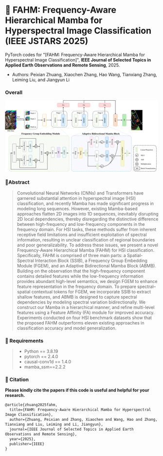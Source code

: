 # 📖 FAHM: Frequency-Aware Hierarchical Mamba for Hyperspectral Image Classification (IEEE JSTARS 2025)

PyTorch codes for "[FAHM: Frequency-Aware Hierarchical Mamba for Hyperspectral Image Classification]", **IEEE Journal of Selected Topics in Applied Earth Observations and Remote Sensing**, 2025.

- Authors: Peixian Zhuang, Xiaochen Zhang, Hao Wang, Tianxiang Zhang, Leiming Liu, and Jiangyun Li

### Overall
<div align=center>
<img src="asset/framework.png" width="700px">
</div>

### 🌱Abstract
>Convolutional Neural Networks (CNNs) and Transformers have garnered substantial attention in hyperspectral image (HSI) classification, and recently Mamba has made significant progress in modeling long sequences. However, existing Mamba-based approaches flatten 2D images into 1D sequences, inevitably disrupting 2D local dependencies, thereby disregarding the distinctive difference between high-frequency and low-frequency components in the frequency domain. For HSI tasks, these methods suffer from inherent receptive field limitations and insufficient exploitation of spectral information, resulting in unclear classification of regional boundaries and poor generalizability. To address these issues, we present a novel Frequency-Aware Hierarchical Mamba (FAHM) for HSI classification. Specifically, FAHM is comprised of three main parts: a Spatial-Spectral Interaction Block (SSIB), a Frequency Group Embedding Module (FGEM), and an Adaptive Bidirectional Mamba Block (ABMB). Building on the observation that the high-frequency component contains detailed features while the low-frequency information provides abundant high-level semantics, we design FGEM to enhance feature representation in the frequency domain. To prepare spectral–spatial contextual tokens for FGEM, we incorporate SSIB to extract shallow features, and ABMB is designed to capture spectral dependencies by modeling spectral variation bidirectionally. We construct our Mamba in a hierarchical manner, and refine multi-level features using a Feature Affinity (FA) module for improved accuracy. Experiments conducted on four HSI benchmark datasets show that the proposed FAHM outperforms eleven existing approaches in classification accuracy and model generalization.

### 📃 Requirements
>* Python == 3.8.19
>* pytorch == 2.4.0
>* causal-conv1d == 1.4.0
>* mamba_ssm==2.2.2

### 🥰 Citation	

**Please kindly cite the papers if this code is useful and helpful for your research.**
```
@article{zhuang2025fahm,
  title={FAHM: Frequency-Aware Hierarchical Mamba for Hyperspectral Image Classification},
  author={Zhuang, Peixian and Zhang, Xiaochen and Wang, Hao and Zhang, Tianxiang and Liu, Leiming and Li, Jiangyun},
  journal={IEEE Journal of Selected Topics in Applied Earth Observations and Remote Sensing},
  year={2025},
  publisher={IEEE}
}
```
